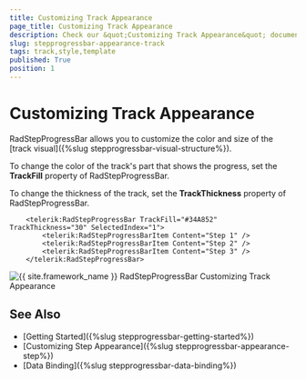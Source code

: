 ```yaml
---
title: Customizing Track Appearance
page_title: Customizing Track Appearance
description: Check our &quot;Customizing Track Appearance&quot; documentation article for the RadStepProgressBar control.
slug: stepprogressbar-appearance-track
tags: track,style,template
published: True
position: 1
---
```


# Customizing Track Appearance

RadStepProgressBar allows you to customize the color and size of the [track visual]({%slug stepprogressbar-visual-structure%}).

To change the color of the track's part that shows the progress, set the __TrackFill__ property of RadStepProgressBar.

To change the thickness of the track, set the __TrackThickness__ property of RadStepProgressBar.


```XAML
	<telerik:RadStepProgressBar TrackFill="#34A852" TrackThickness="30" SelectedIndex="1">
		<telerik:RadStepProgressBarItem Content="Step 1" />
		<telerik:RadStepProgressBarItem Content="Step 2" />
		<telerik:RadStepProgressBarItem Content="Step 3" />
	</telerik:RadStepProgressBar>
```

![{{ site.framework_name }} RadStepProgressBar Customizing Track Appearance](images/stepprogressbar-appearance-track-0.png)

## See Also
* [Getting Started]({%slug stepprogressbar-getting-started%})
* [Customizing Step Appearance]({%slug stepprogressbar-appearance-step%})
* [Data Binding]({%slug stepprogressbar-data-binding%})